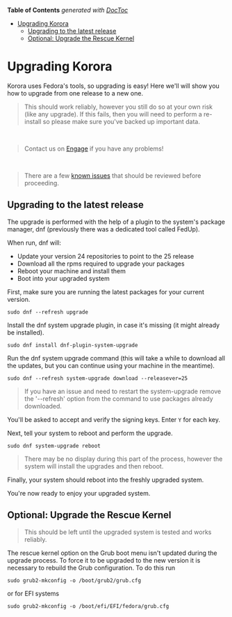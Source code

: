 <!-- START doctoc generated TOC please keep comment here to allow auto update -->
<!-- DON'T EDIT THIS SECTION, INSTEAD RE-RUN doctoc TO UPDATE -->
**Table of Contents**  *generated with [DocToc](https://github.com/thlorenz/doctoc)*

- [Upgrading Korora](#upgrading-korora)
  - [Upgrading to the latest release](#upgrading-to-the-latest-release)
  - [Optional: Upgrade the Rescue Kernel](#optional-upgrade-the-rescue-kernel)

<!-- END doctoc generated TOC please keep comment here to allow auto update -->

# Upgrading Korora

Korora uses Fedora's tools, so upgrading is easy! Here we'll will show you how to upgrade from one release to a new one.

> This should work reliably, however you still do so at your own risk (like any upgrade). If this fails, then you will need to perform a re-install so please make sure you've backed up important data.

<br />

> Contact us on [Engage](https://kororaproject.org/support/engage) if you have any problems!

<br />

> There are a few [known issues](https://github.com/kororaproject/kp-documentation/wiki/Upgrading-Known-Issues) that should be reviewed before proceeding.

## Upgrading to the latest release

The upgrade is performed with the help of a plugin to the system's package manager, dnf (previously there was a dedicated tool called FedUp).

When run, dnf will:

- Update your version 24 repositories to point to the 25 release
- Download all the rpms required to upgrade your packages
- Reboot your machine and install them
- Boot into your upgraded system

First, make sure you are running the latest packages for your current version.

```
sudo dnf --refresh upgrade
```

Install the dnf system upgrade plugin, in case it's missing (it might already be installed).

```
sudo dnf install dnf-plugin-system-upgrade
```

Run the dnf system upgrade command (this will take a while to download all the updates, but you can continue using your machine in the meantime).

```
sudo dnf --refresh system-upgrade download --releasever=25
```

> If you have an issue and need to restart the system-upgrade remove the '--refresh' option from the command to use packages already downloaded.

You'll be asked to accept and verify the signing keys. Enter `Y` for each key.

Next, tell your system to reboot and perform the upgrade.

```
sudo dnf system-upgrade reboot
```

> There may be no display during this part of the process, however the system will install the upgrades and then reboot.

Finally, your system should reboot into the freshly upgraded system.

You're now ready to enjoy your upgraded system.

## Optional: Upgrade the Rescue Kernel

> This should be left until the upgraded system is tested and works reliably.

The rescue kernel option on the Grub boot menu isn't updated during the upgrade process. To force it to be upgraded to the new version it is necessary to rebuild the Grub configuration. To do this run

```
sudo grub2-mkconfig -o /boot/grub2/grub.cfg
```

or for EFI systems

 ```
sudo grub2-mkconfig -o /boot/efi/EFI/fedora/grub.cfg
```
